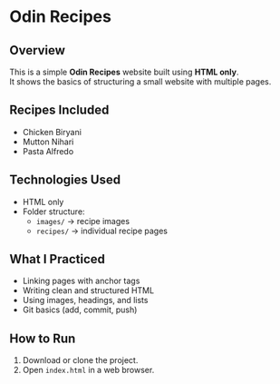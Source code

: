# Odin Recipes

## Overview
This is a simple **Odin Recipes** website built using **HTML only**.  
It shows the basics of structuring a small website with multiple pages.

## Recipes Included
- Chicken Biryani
- Mutton Nihari
- Pasta Alfredo

## Technologies Used
- HTML only  
- Folder structure:  
  - `images/` → recipe images  
  - `recipes/` → individual recipe pages  

## What I Practiced
- Linking pages with anchor tags  
- Writing clean and structured HTML  
- Using images, headings, and lists  
- Git basics (add, commit, push)  

## How to Run
1. Download or clone the project.  
2. Open `index.html` in a web browser.